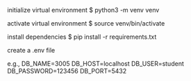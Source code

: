 initialize virtual environment
$ python3 -m venv venv

activate virtual environment
$ source venv/bin/activate

install dependencies
$ pip install -r requirements.txt

create a .env file

e.g.,
DB_NAME=3005
DB_HOST=localhost
DB_USER=student
DB_PASSWORD=123456
DB_PORT=5432